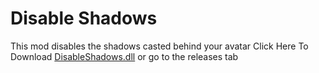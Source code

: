 # Disable Shadows
This mod disables the shadows casted behind your avatar
Click Here To Download [DisableShadows.dll](https://github.com/SilverMoonDev/DesktopMate-Disable-Shadows/releases/latest/download/DisableShadows.dll) or go to the releases tab

